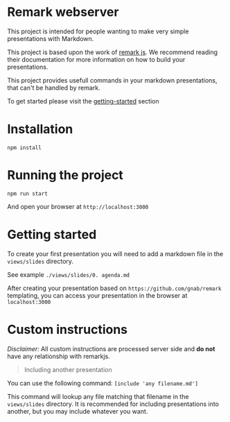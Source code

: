 # Remark webserver

This project is intended for people wanting to make very simple presentations with Markdown.

This project is based upon the work of [remark js](https://github.com/gnab/remark).
We recommend reading their documentation for more information on how to build your presentations.

This project provides usefull commands in your markdown presentations, that can't be handled by remark.



To get started please visit the [getting-started](#getting-started) section


# Installation

`npm install`

# Running the project

`npm run start`

And open your browser at `http://localhost:3000`

# Getting started

To create your first presentation you will need to add a markdown file in the `views/slides` directory.

See example `./views/slides/0. agenda.md`

After creating your presentation based on `https://github.com/gnab/remark` templating, you can access your presentation in the browser at `localhost:3000`

# Custom instructions

*Disclaimer:* All custom instructions are processed server side and **do not** have any relationship with remarkjs.

> Including another presentation

 You can use the following command: `[include 'any filename.md']`

 This command will lookup any file matching that filename in the `views/slides` directory.
 It is recommended for including presentations into another, but you may include whatever you want.

